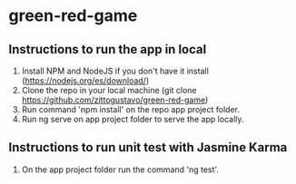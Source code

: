 # green-red-game
## Instructions to run the app in local
1. Install NPM and NodeJS if you don't have it install (https://nodejs.org/es/download/)
2. Clone the repo in your local machine (git clone https://github.com/zittogustavo/green-red-game)
3. Run command 'npm install' on the repo app project folder.
4. Run ng serve on app project folder to serve the app locally.

## Instructions to run unit test with Jasmine Karma
1. On the app project folder run the command 'ng test'.

